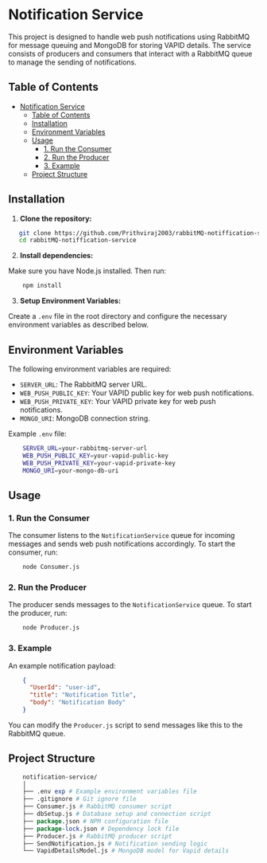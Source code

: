 # Notification Service

This project is designed to handle web push notifications using RabbitMQ for message queuing and MongoDB for storing VAPID details. The service consists of producers and consumers that interact with a RabbitMQ queue to manage the sending of notifications.

## Table of Contents

- [Notification Service](#notification-service)
  - [Table of Contents](#table-of-contents)
  - [Installation](#installation)
  - [Environment Variables](#environment-variables)
  - [Usage](#usage)
    - [1. Run the Consumer](#1-run-the-consumer)
    - [2. Run the Producer](#2-run-the-producer)
    - [3. Example](#3-example)
  - [Project Structure](#project-structure)

## Installation

1. **Clone the repository:**

```bash
   git clone https://github.com/Prithviraj2003/rabbitMQ-notiffication-service.git
   cd rabbitMQ-notiffication-service
```


2. **Install dependencies:**

Make sure you have Node.js installed. Then run:

```bash
    npm install
```


3. **Setup Environment Variables:**

Create a `.env` file in the root directory and configure the necessary environment variables as described below.

## Environment Variables

The following environment variables are required:

- `SERVER_URL`: The RabbitMQ server URL.
- `WEB_PUSH_PUBLIC_KEY`: Your VAPID public key for web push notifications.
- `WEB_PUSH_PRIVATE_KEY`: Your VAPID private key for web push notifications.
- `MONGO_URI`: MongoDB connection string.

Example `.env` file:

```bash
    SERVER_URL=your-rabbitmq-server-url
    WEB_PUSH_PUBLIC_KEY=your-vapid-public-key
    WEB_PUSH_PRIVATE_KEY=your-vapid-private-key
    MONGO_URI=your-mongo-db-uri
```


## Usage

### 1. Run the Consumer

The consumer listens to the `NotificationService` queue for incoming messages and sends web push notifications accordingly. To start the consumer, run:

```bash
    node Consumer.js
```


### 2. Run the Producer

The producer sends messages to the `NotificationService` queue. To start the producer, run:

```bash
    node Producer.js
```


### 3. Example

An example notification payload:

```json
    {
      "UserId": "user-id",
      "title": "Notification Title",
      "body": "Notification Body"
    }
```

You can modify the `Producer.js` script to send messages like this to the RabbitMQ queue.

## Project Structure

```perl
    notification-service/
    │
    ├── .env exp # Example environment variables file
    ├── .gitignore # Git ignore file
    ├── Consumer.js # RabbitMQ consumer script
    ├── dbSetup.js # Database setup and connection script
    ├── package.json # NPM configuration file
    ├── package-lock.json # Dependency lock file
    ├── Producer.js # RabbitMQ producer script
    ├── SendNotification.js # Notification sending logic
    └── VapidDetailsModel.js # MongoDB model for Vapid details
```
